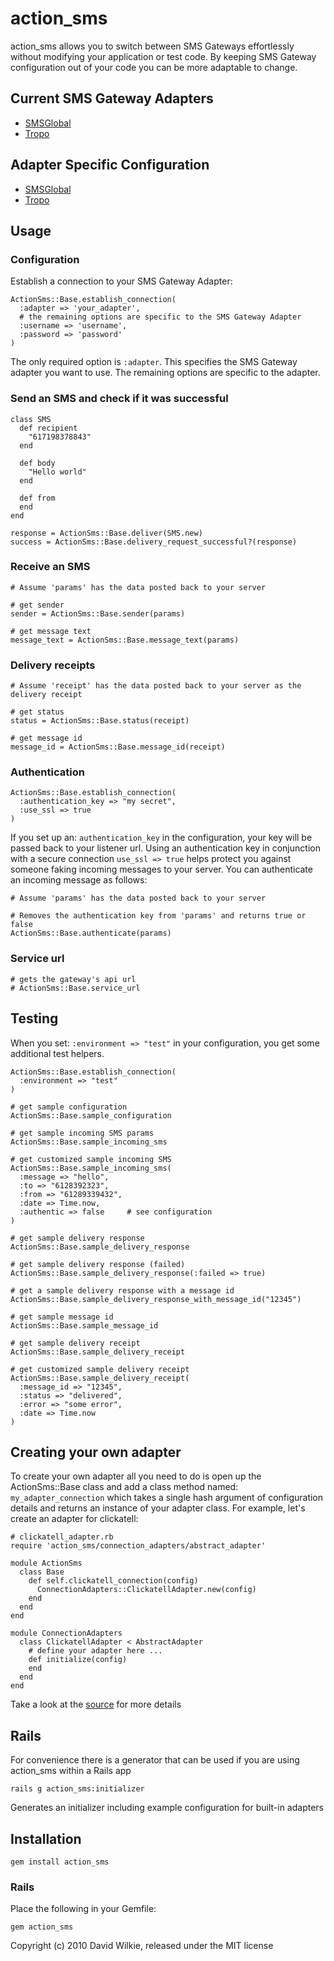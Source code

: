 # action_sms

action_sms allows you to switch between SMS Gateways effortlessly without modifying your application or test code. By keeping SMS Gateway configuration out of your code you can be more adaptable to change.

## Current SMS Gateway Adapters

* [SMSGlobal](http://www.smsglobal.com)
* [Tropo](http://www.tropo.com)

## Adapter Specific Configuration

* [SMSGlobal](http://github.com/dwilkie/action_sms/wiki/SMSGlobal)
* [Tropo](http://github.com/dwilkie/action_sms/wiki/Tropo)

## Usage

### Configuration

Establish a connection to your SMS Gateway Adapter:

    ActionSms::Base.establish_connection(
      :adapter => 'your_adapter',
      # the remaining options are specific to the SMS Gateway Adapter
      :username => 'username',
      :password => 'password'
    )
The only required option is `:adapter`. This specifies the SMS Gateway adapter you want to use. The remaining options are specific to the adapter.

### Send an SMS and check if it was successful

    class SMS
      def recipient
        "617198378843"
      end

      def body
        "Hello world"
      end

      def from
      end
    end

    response = ActionSms::Base.deliver(SMS.new)
    success = ActionSms::Base.delivery_request_successful?(response)

### Receive an SMS

    # Assume 'params' has the data posted back to your server

    # get sender
    sender = ActionSms::Base.sender(params)

    # get message text
    message_text = ActionSms::Base.message_text(params)

### Delivery receipts

    # Assume 'receipt' has the data posted back to your server as the delivery receipt

    # get status
    status = ActionSms::Base.status(receipt)

    # get message id
    message_id = ActionSms::Base.message_id(receipt)

### Authentication

    ActionSms::Base.establish_connection(
      :authentication_key => "my secret",
      :use_ssl => true
    )

If you set up an: `authentication_key` in the configuration, your key will be passed back to your listener url. Using an authentication key in conjunction with a secure connection `use_ssl => true` helps protect you against someone faking incoming messages to your server. You can authenticate an incoming message as follows:

    # Assume 'params' has the data posted back to your server

    # Removes the authentication key from 'params' and returns true or false
    ActionSms::Base.authenticate(params)

### Service url

    # gets the gateway's api url
    # ActionSms::Base.service_url

## Testing

When you set: `:environment => "test"` in your configuration, you get some additional test helpers.

    ActionSms::Base.establish_connection(
      :environment => "test"
    )

    # get sample configuration
    ActionSms::Base.sample_configuration

    # get sample incoming SMS params
    ActionSms::Base.sample_incoming_sms

    # get customized sample incoming SMS
    ActionSms::Base.sample_incoming_sms(
      :message => "hello",
      :to => "6128392323",
      :from => "61289339432",
      :date => Time.now,
      :authentic => false     # see configuration
    )

    # get sample delivery response
    ActionSms::Base.sample_delivery_response

    # get sample delivery response (failed)
    ActionSms::Base.sample_delivery_response(:failed => true)

    # get a sample delivery response with a message id
    ActionSms::Base.sample_delivery_response_with_message_id("12345")

    # get sample message id
    ActionSms::Base.sample_message_id

    # get sample delivery receipt
    ActionSms::Base.sample_delivery_receipt

    # get customized sample delivery receipt
    ActionSms::Base.sample_delivery_receipt(
      :message_id => "12345",
      :status => "delivered",
      :error => "some error",
      :date => Time.now
    )

## Creating your own adapter

To create your own adapter all you need to do is open up the ActionSms::Base class
and add a class method named: `my_adapter_connection` which takes a single hash argument of configuration details and returns an instance of your adapter class. For example, let's create an adapter for clickatell:

    # clickatell_adapter.rb
    require 'action_sms/connection_adapters/abstract_adapter'

    module ActionSms
      class Base
        def self.clickatell_connection(config)
          ConnectionAdapters::ClickatellAdapter.new(config)
        end
      end
    end

    module ConnectionAdapters
      class ClickatellAdapter < AbstractAdapter
        # define your adapter here ...
        def initialize(config)
        end
      end
    end

Take a look at the [source](http://github.com/dwilkie/action_sms/tree/master/lib/action_sms/connection_adapters/) for more details

## Rails

For convenience there is a generator that can be used if you are using action_sms within a Rails app

    rails g action_sms:initializer

Generates an initializer including example configuration for built-in adapters

## Installation

    gem install action_sms

### Rails

Place the following in your Gemfile:

    gem action_sms

Copyright (c) 2010 David Wilkie, released under the MIT license

